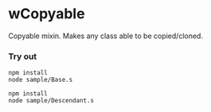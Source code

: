 # wCopyable

Copyable mixin. Makes any class able to be copied/cloned.

### Try out
```
npm install
node sample/Base.s
```
```
npm install
node sample/Descendant.s
```
